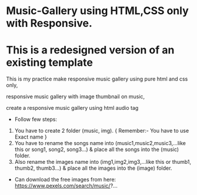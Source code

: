 # Music-Gallery using HTML,CSS only with Responsive.
# This is a redesigned version of an existing template
This is my practice make responsive music gallery using pure html and css only,

responsive music gallery with image thumbnail on music,

create a responsive music gallery using html audio tag

- Follow few steps:
1) You have to create 2 folder (music, img). { Remember:- You have to use Exact name }
2) You have to rename the songs name into (music1,music2,music3,...like this or song1, song2, song3...) & place all the songs into the (music) folder.
3) Also rename the images name into (img1,img2,img3,...like this or thumb1, thumb2, thumb3...) & place all the images into the (image) folder. 

- Can download the free images from here:
https://www.pexels.com/search/music/?...
